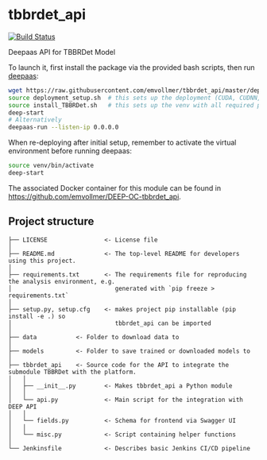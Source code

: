 # tbbrdet_api
[![Build Status](https://jenkins.indigo-datacloud.eu/buildStatus/icon?job=Pipeline-as-code/DEEP-OC-org/UC-emvollmer-tbbrdet_api/test)](https://jenkins.indigo-datacloud.eu/job/Pipeline-as-code/job/DEEP-OC-org/job/UC-emvollmer-tbbrdet_api/job/test)

Deepaas API for TBBRDet Model

To launch it, first install the package via the provided bash scripts, then run [deepaas](https://github.com/indigo-dc/DEEPaaS):
```bash
wget https://raw.githubusercontent.com/emvollmer/tbbrdet_api/master/deployment_setup.sh
source deployment_setup.sh 	# this sets up the deployment (CUDA, CUDNN, Python3.6)
source install_TBBRDet.sh 	# this sets up the venv with all required packages and installs the both API and submodule TBBRDet as editable
deep-start
# Alternatively
deepaas-run --listen-ip 0.0.0.0
```
When re-deploying after initial setup, remember to activate the virtual environment before running deepaas:
```bash
source venv/bin/activate
deep-start
```

The associated Docker container for this module can be found in https://github.com/emvollmer/DEEP-OC-tbbrdet_api.

## Project structure
```
├── LICENSE                <- License file
│
├── README.md              <- The top-level README for developers using this project.
│
├── requirements.txt       <- The requirements file for reproducing the analysis environment, e.g.
│                             generated with `pip freeze > requirements.txt`
│
├── setup.py, setup.cfg    <- makes project pip installable (pip install -e .) so
│                             tbbrdet_api can be imported
│
├── data           <- Folder to download data to
│
├── models         <- Folder to save trained or downloaded models to
│
├── tbbrdet_api    <- Source code for the API to integrate the submodule TBBRDet with the platform.
│   │
│   ├── __init__.py        <- Makes tbbrdet_api a Python module
│   │
│   └── api.py             <- Main script for the integration with DEEP API
│   │
│   └── fields.py          <- Schema for frontend via Swagger UI
│   │
│   └── misc.py            <- Script containing helper functions
│
└── Jenkinsfile            <- Describes basic Jenkins CI/CD pipeline
```
